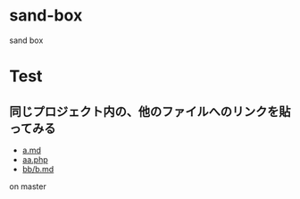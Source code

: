 # sand-box
sand box

# Test
## 同じプロジェクト内の、他のファイルへのリンクを貼ってみる

* [a.md](./a.md)
* [aa.php](./aa.php)
* [bb/b.md](./bb/b.md)

on master